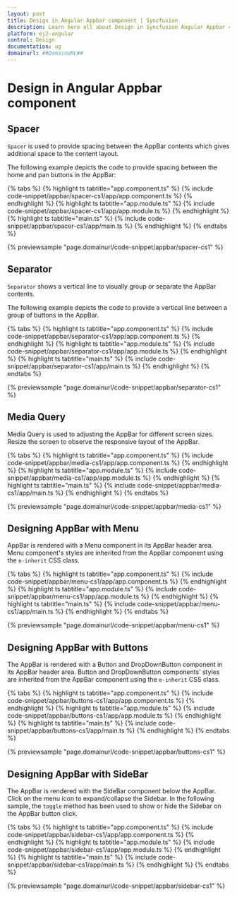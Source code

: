 ```yaml
---
layout: post
title: Design in Angular Appbar component | Syncfusion
description: Learn here all about Design in Syncfusion Angular Appbar component of Syncfusion Essential JS 2 and more.
platform: ej2-angular
control: Design 
documentation: ug
domainurl: ##DomainURL##
---
```


# Design in Angular Appbar component

## Spacer

`Spacer` is used to provide spacing between the AppBar contents which gives additional space to the content layout.

The following example depicts the code to provide spacing between the home and pan buttons in the AppBar:

{% tabs %}
{% highlight ts tabtitle="app.component.ts" %}
{% include code-snippet/appbar/spacer-cs1/app/app.component.ts %}
{% endhighlight %}
{% highlight ts tabtitle="app.module.ts" %}
{% include code-snippet/appbar/spacer-cs1/app/app.module.ts %}
{% endhighlight %}
{% highlight ts tabtitle="main.ts" %}
{% include code-snippet/appbar/spacer-cs1/app/main.ts %}
{% endhighlight %}
{% endtabs %}
  
{% previewsample "page.domainurl/code-snippet/appbar/spacer-cs1" %}

## Separator

`Separator` shows a vertical line to visually group or separate the AppBar contents.

The following example depicts the code to provide a vertical line between a group of buttons in the AppBar.

{% tabs %}
{% highlight ts tabtitle="app.component.ts" %}
{% include code-snippet/appbar/separator-cs1/app/app.component.ts %}
{% endhighlight %}
{% highlight ts tabtitle="app.module.ts" %}
{% include code-snippet/appbar/separator-cs1/app/app.module.ts %}
{% endhighlight %}
{% highlight ts tabtitle="main.ts" %}
{% include code-snippet/appbar/separator-cs1/app/main.ts %}
{% endhighlight %}
{% endtabs %}
  
{% previewsample "page.domainurl/code-snippet/appbar/separator-cs1" %}

## Media Query

Media Query is used to adjusting the AppBar for different screen sizes. Resize the screen to observe the responsive layout of the AppBar.

{% tabs %}
{% highlight ts tabtitle="app.component.ts" %}
{% include code-snippet/appbar/media-cs1/app/app.component.ts %}
{% endhighlight %}
{% highlight ts tabtitle="app.module.ts" %}
{% include code-snippet/appbar/media-cs1/app/app.module.ts %}
{% endhighlight %}
{% highlight ts tabtitle="main.ts" %}
{% include code-snippet/appbar/media-cs1/app/main.ts %}
{% endhighlight %}
{% endtabs %}
  
{% previewsample "page.domainurl/code-snippet/appbar/media-cs1" %}

## Designing AppBar with Menu

AppBar is rendered with a Menu component in its AppBar header area. Menu component's styles are inherited from the AppBar component using the `e-inherit` CSS class.

{% tabs %}
{% highlight ts tabtitle="app.component.ts" %}
{% include code-snippet/appbar/menu-cs1/app/app.component.ts %}
{% endhighlight %}
{% highlight ts tabtitle="app.module.ts" %}
{% include code-snippet/appbar/menu-cs1/app/app.module.ts %}
{% endhighlight %}
{% highlight ts tabtitle="main.ts" %}
{% include code-snippet/appbar/menu-cs1/app/main.ts %}
{% endhighlight %}
{% endtabs %}
  
{% previewsample "page.domainurl/code-snippet/appbar/menu-cs1" %}

## Designing AppBar with Buttons

The AppBar is rendered with a Button and DropDownButton component in its AppBar header area. Button and DropDownButton components’ styles are inherited from the AppBar component using the `e-inherit` CSS class.

{% tabs %}
{% highlight ts tabtitle="app.component.ts" %}
{% include code-snippet/appbar/buttons-cs1/app/app.component.ts %}
{% endhighlight %}
{% highlight ts tabtitle="app.module.ts" %}
{% include code-snippet/appbar/buttons-cs1/app/app.module.ts %}
{% endhighlight %}
{% highlight ts tabtitle="main.ts" %}
{% include code-snippet/appbar/buttons-cs1/app/main.ts %}
{% endhighlight %}
{% endtabs %}
  
{% previewsample "page.domainurl/code-snippet/appbar/buttons-cs1" %}

## Designing AppBar with SideBar

The AppBar is rendered with the SideBar component below the AppBar. Click on the menu icon to expand/collapse the Sidebar. In the following sample, the `toggle` method has been used to show or hide the Sidebar on the AppBar button click.

{% tabs %}
{% highlight ts tabtitle="app.component.ts" %}
{% include code-snippet/appbar/sidebar-cs1/app/app.component.ts %}
{% endhighlight %}
{% highlight ts tabtitle="app.module.ts" %}
{% include code-snippet/appbar/sidebar-cs1/app/app.module.ts %}
{% endhighlight %}
{% highlight ts tabtitle="main.ts" %}
{% include code-snippet/appbar/sidebar-cs1/app/main.ts %}
{% endhighlight %}
{% endtabs %}
  
{% previewsample "page.domainurl/code-snippet/appbar/sidebar-cs1" %}